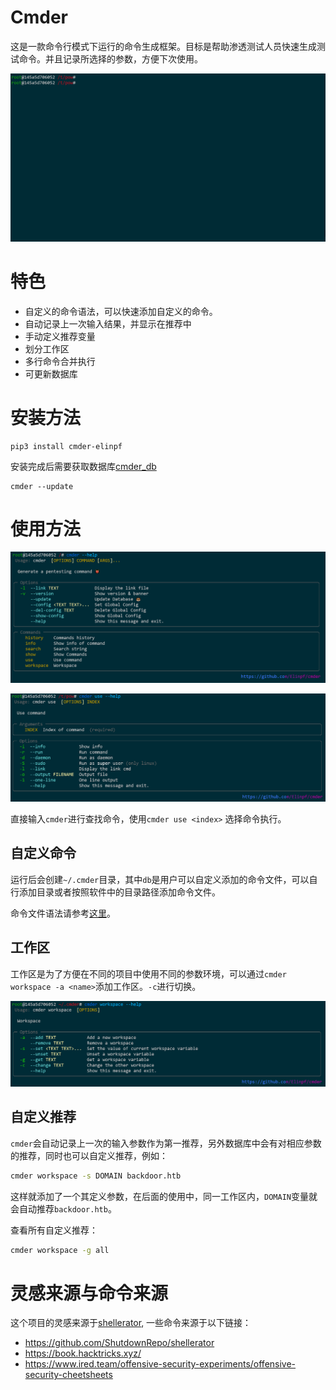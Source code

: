 # Cmder

这是一款命令行模式下运行的命令生成框架。目标是帮助渗透测试人员快速生成测试命令。并且记录所选择的参数，方便下次使用。

![Example](assert/example_2.gif)

# 特色

- 自定义的命令语法，可以快速添加自定义的命令。
- 自动记录上一次输入结果，并显示在推荐中
- 手动定义推荐变量
- 划分工作区
- 多行命令合并执行
- 可更新数据库

# 安装方法

```
pip3 install cmder-elinpf
```

安装完成后需要获取数据库[cmder_db](https://github.com/Elinpf/cmder_db)

```
cmder --update
```


# 使用方法

![](assert/app_help.png)

![](assert/app_use_help.png)

直接输入`cmder`进行查找命令，使用`cmder use <index>` 选择命令执行。


## 自定义命令

运行后会创建`~/.cmder`目录，其中`db`是用户可以自定义添加的命令文件，可以自行添加目录或者按照软件中的目录路径添加命令文件。

命令文件语法请参考[这里](https://github.com/Elinpf/cmder_db)。

## 工作区

工作区是为了方便在不同的项目中使用不同的参数环境，可以通过`cmder workspace -a <name>`添加工作区。`-c`进行切换。

![](assert/app_workspace_help.png)


## 自定义推荐

`cmder`会自动记录上一次的输入参数作为第一推荐，另外数据库中会有对相应参数的推荐，同时也可以自定义推荐，例如：

```bash
cmder workspace -s DOMAIN backdoor.htb
```

这样就添加了一个其定义参数，在后面的使用中，同一工作区内，`DOMAIN`变量就会自动推荐`backdoor.htb`。

查看所有自定义推荐：

```bash
cmder workspace -g all
```

# 灵感来源与命令来源

这个项目的灵感来源于[shellerator](https://github.com/ShutdownRepo/shellerator), 一些命令来源于以下链接：

- https://github.com/ShutdownRepo/shellerator
- https://book.hacktricks.xyz/
- https://www.ired.team/offensive-security-experiments/offensive-security-cheetsheets
